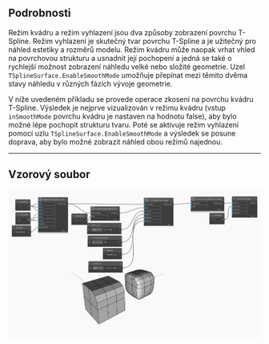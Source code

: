 <!--- Autodesk.DesignScript.Geometry.TSpline.TSplineSurface.EnableSmoothMode --->
<!--- NN2ZH7ONXE6AF3LL2XG7BSXNABGZRF4KYTGXDYF24O5PLZ2GWW4Q --->
## Podrobnosti
Režim kvádru a režim vyhlazení jsou dva způsoby zobrazení povrchu T-Spline. Režim vyhlazení je skutečný tvar povrchu T-Spline a je užitečný pro náhled estetiky a rozměrů modelu. Režim kvádru může naopak vrhat vhled na povrchovou strukturu a usnadnit její pochopení a jedná se také o rychlejší možnost zobrazení náhledu velké nebo složité geometrie. Uzel `TSplineSurface.EnableSmoothMode` umožňuje přepínat mezi těmito dvěma stavy náhledu v různých fázích vývoje geometrie.

V níže uvedeném příkladu se provede operace zkosení na povrchu kvádru T-Spline. Výsledek je nejprve vizualizován v režimu kvádru (vstup `inSmoothMode` povrchu kvádru je nastaven na hodnotu false), aby bylo možné lépe pochopit strukturu tvaru. Poté se aktivuje režim vyhlazení pomocí uzlu `TSplineSurface.EnableSmoothMode` a výsledek se posune doprava, aby bylo možné zobrazit náhled obou režimů najednou.
___
## Vzorový soubor

![TSplineSurface.EnableSmoothMode](./NN2ZH7ONXE6AF3LL2XG7BSXNABGZRF4KYTGXDYF24O5PLZ2GWW4Q_img.jpg)
